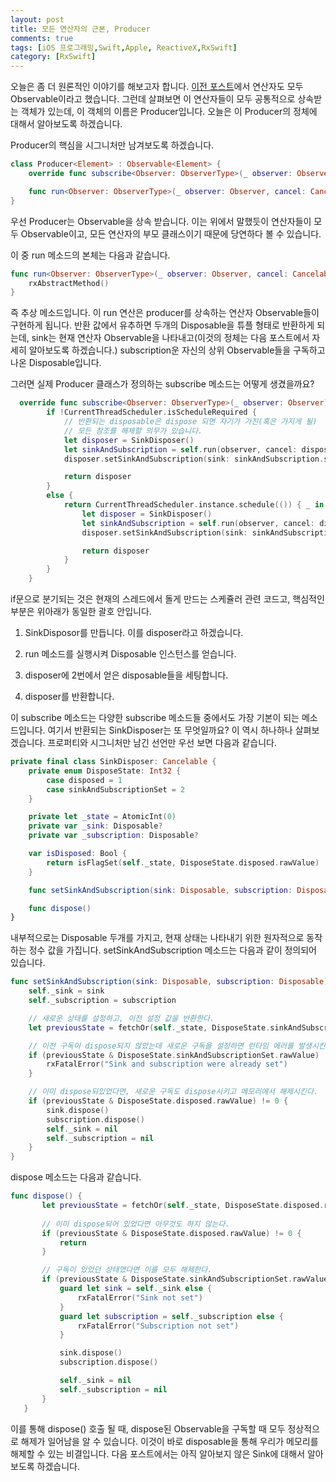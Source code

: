 ```yaml
---
layout: post
title: 모든 연산자의 근본, Producer
comments: true
tags: [iOS 프로그래밍,Swift,Apple, ReactiveX,RxSwift]
category: [RxSwift]
---  
```


오늘은 좀 더 원론적인 이야기를 해보고자 합니다. [이전 포스트](https://jcsoohwancho.github.io/2019-08-26-RxSwift기초-Operator-기초/)에서 연산자도 모두 Observable이라고 했습니다. 그런데 살펴보면 이 연산자들이 모두 공통적으로 상속받는 객체가 있는데, 이 객체의 이름은 Producer입니다. 오늘은 이 Producer의 정체에 대해서 알아보도록 하겠습니다.

Producer의 핵심을 시그니처만 남겨보도록 하겠습니다.

```swift
class Producer<Element> : Observable<Element> {
    override func subscribe<Observer: ObserverType>(_ observer: Observer) -> Disposable where Observer.Element == Element

    func run<Observer: ObserverType>(_ observer: Observer, cancel: Cancelable) -> (sink: Disposable, subscription: Disposable) where Observer.Element == Element 
}
```  

우선 Producer는 Observable을 상속 받습니다. 이는 위에서 말했듯이 연산자들이 모두 Observable이고, 모든 연산자의 부모 클래스이기 때문에 당연하다 볼 수 있습니다.

이 중 run 메소드의 본체는 다음과 같습니다.

```swift
func run<Observer: ObserverType>(_ observer: Observer, cancel: Cancelable) -> (sink: Disposable, subscription: Disposable) where Observer.Element == Element {
    rxAbstractMethod()
}
```  

즉 추상 메소드입니다. 이 run 연산은 producer를 상속하는 연산자 Observable들이 구현하게 됩니다. 반환 값에서 유추하면 두개의 Disposable을 튜플 형태로 반환하게 되는데, sink는 현재 연산자 Observable을 나타내고(이것의 정체는 다음 포스트에서 자세히 알아보도록 하겠습니다.) subscription운 자신의 상위 Observable들을 구독하고 나온 Disposable입니다. 

그러면 실제 Producer 클래스가 정의하는 subscribe 메소드는 어떻게 생겼을까요?

```swift
  override func subscribe<Observer: ObserverType>(_ observer: Observer) -> Disposable where Observer.Element == Element {
        if !CurrentThreadScheduler.isScheduleRequired {
            // 반환되는 disposable은 dispose 되면 자기가 가진(혹은 가지게 될)
            // 모든 참조를 해제할 의무가 있습니다.
            let disposer = SinkDisposer()
            let sinkAndSubscription = self.run(observer, cancel: disposer)
            disposer.setSinkAndSubscription(sink: sinkAndSubscription.sink, subscription: sinkAndSubscription.subscription)

            return disposer
        }
        else {
            return CurrentThreadScheduler.instance.schedule(()) { _ in
                let disposer = SinkDisposer()
                let sinkAndSubscription = self.run(observer, cancel: disposer)
                disposer.setSinkAndSubscription(sink: sinkAndSubscription.sink, subscription: sinkAndSubscription.subscription)

                return disposer
            }
        }
    }
```  

if문으로 분기되는 것은 현재의 스레드에서 돌게 만드는 스케쥴러 관련 코드고, 핵심적인 부분은 위아래가 동일한 괄호 안입니다. 

1. SinkDisposor를 만듭니다. 이를 disposer라고 하겠습니다.

2. run 메소드를 실행시켜 Disposable 인스턴스를 얻습니다.

3. disposer에 2번에서 얻은 disposable들을 세팅합니다.

4. disposer를 반환합니다.

이 subscribe 메소드는 다양한 subscribe 메소드들 중에서도 가장 기본이 되는 메소드입니다. 여기서 반환되는 SinkDisposer는 또 무엇일까요?  이 역시 하나하나 살펴보겠습니다. 프로퍼티와 시그니처만 남긴 선언만 우선 보면 다음과 같습니다.

```swift
private final class SinkDisposer: Cancelable {
    private enum DisposeState: Int32 {
        case disposed = 1
        case sinkAndSubscriptionSet = 2
    }

    private let _state = AtomicInt(0)
    private var _sink: Disposable?
    private var _subscription: Disposable?

    var isDisposed: Bool {
        return isFlagSet(self._state, DisposeState.disposed.rawValue)
    }

    func setSinkAndSubscription(sink: Disposable, subscription: Disposable) 

    func dispose() 
}
```  

내부적으로는 Disposable 두개를 가지고, 현재 상태는 나타내기 위한 원자적으로 동작하는 정수 값을 가집니다. setSinkAndSubscription 메소드는 다음과 같이 정의되어 있습니다. 

```swift
func setSinkAndSubscription(sink: Disposable, subscription: Disposable) {
    self._sink = sink
    self._subscription = subscription

    // 새로운 상태를 설정하고, 이전 설정 값을 반환한다.
    let previousState = fetchOr(self._state, DisposeState.sinkAndSubscriptionSet.rawValue) 

    // 이전 구독이 dispose되지 않았는데 새로운 구독을 설정하면 런타임 에러를 발생시킨다.
    if (previousState & DisposeState.sinkAndSubscriptionSet.rawValue) != 0 { 
        rxFatalError("Sink and subscription were already set")
    }

    // 이미 dispose되있었다면, 새로운 구독도 dispose시키고 메모리에서 해제시킨다.
    if (previousState & DisposeState.disposed.rawValue) != 0 {
        sink.dispose()
        subscription.dispose()
        self._sink = nil
        self._subscription = nil
    }
}
```  

 dispose 메소드는 다음과 같습니다.

 ```swift
 func dispose() {
        let previousState = fetchOr(self._state, DisposeState.disposed.rawValue)
        
        // 이미 dispose되어 있었다면 아무것도 하지 않는다.
        if (previousState & DisposeState.disposed.rawValue) != 0 {
            return
        }

        // 구독이 있었던 상태였다면 이를 모두 해제한다.
        if (previousState & DisposeState.sinkAndSubscriptionSet.rawValue) != 0 {
            guard let sink = self._sink else {
                rxFatalError("Sink not set")
            }
            guard let subscription = self._subscription else {
                rxFatalError("Subscription not set")
            }

            sink.dispose()
            subscription.dispose()

            self._sink = nil
            self._subscription = nil
        }
    }
 ```  

 이를 통해 dispose() 호출 될 때, dispose된 Observable을 구독할 때 모두 정상적으로 해제가 일어남을 알 수 있습니다. 이것이 바로 disposable을 통해 우리가 메모리를 해제할 수 있는 비결입니다. 다음 포스트에서는 아직 알아보지 않은 Sink에 대해서 알아보도록 하겠습니다.